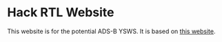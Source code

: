 # Hack RTL Website
This website is for the potential ADS-B YSWS. It is based on [this website](https://vineysws.vercel.app).
